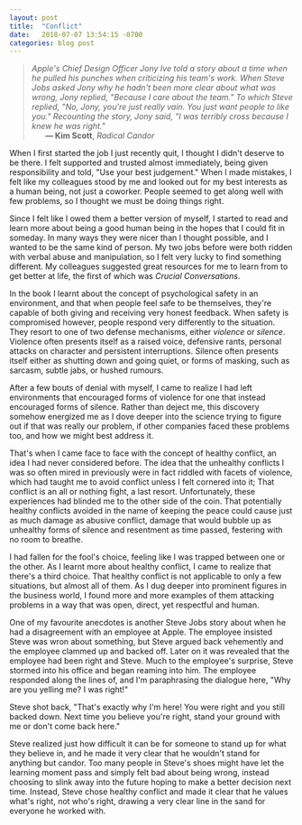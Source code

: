 ```yaml
---
layout: post
title:  "Conflict"
date:   2018-07-07 13:54:15 -0700
categories: blog post
---
```


>*Apple's Chief Design Officer Jony Ive told a story about a time when he pulled his punches when criticizing his team's work. When Steve Jobs asked Jony why he hadn't been more clear about what was wrong, Jony replied, "Because I care about the team." To which Steve replied, "No, Jony, you're just really vain. You just want people to like you." Recounting the story, Jony said, "I was terribly cross because I knew he was right."* 
 <br>&nbsp;&nbsp;&nbsp;&nbsp;&nbsp;&nbsp;__&mdash; Kim Scott__, *Radical Candor*

When I first started the job I just recently quit, I thought I didn't deserve to be there. I felt supported and trusted almost immediately, being given responsibility and told, "Use your best judgement." When I made mistakes, I felt like my colleagues stood by me and looked out for my best interests as a human being, not just a coworker. People seemed to get along well with few problems, so I thought we must be doing things right. 

Since I felt like I owed them a better version of myself, I started to read and learn more about being a good human being in the hopes that I could fit in someday. In many ways they were nicer than I thought possible, and I wanted to be the same kind of person. My two jobs before were both ridden with verbal abuse and manipulation, so I felt very lucky to find something different. My colleagues suggested great resources for me to learn from to get better at life, the first of which was *Crucial Conversations*.

In the book I learnt about the concept of psychological safety in an environment, and that when people feel safe to be themselves, they're capable of both giving and receiving very honest feedback. When safety is compromised however, people respond very differently to the situation. They resort to one of two defense mechanisms, either *violence* or *silence*. Violence often presents itself as a raised voice, defensive rants, personal attacks on character and persistent interruptions. Silence often presents itself either as shutting down and going quiet, or forms of masking, such as sarcasm, subtle jabs, or hushed rumours. 

After a few bouts of denial with myself, I came to realize I had left environments that encouraged forms of violence for one that instead encouraged forms of silence. Rather than deject me, this discovery somehow energized me as I dove deeper into the science trying to figure out if that was really our problem, if other companies faced these problems too, and how we might best address it. 

That's when I came face to face with the concept of healthy conflict, an idea I had never considered before. The idea that the unhealthy conflicts I was so often mired in previously were in fact riddled with facets of violence, which had taught me to avoid conflict unless I felt cornered into it; That conflict is an all or nothing fight, a last resort. Unfortunately, these experiences had blinded me to the other side of the coin. That potentially healthy conflicts avoided in the name of keeping the peace could cause just as much damage as abusive conflict, damage that would bubble up as unhealthy forms of silence and resentment as time passed, festering with no room to breathe. 

I had fallen for the fool's choice, feeling like I was trapped between one or the other. As I learnt more about healthy conflict, I came to realize that there's a third choice. That healthy conflict is not applicable to only a few situations, but almost all of them. As I dug deeper into prominent figures in the business world, I found more and more examples of them attacking problems in a way that was open, direct, yet respectful and human.

One of my favourite anecdotes is another Steve Jobs story about when he had a disagreement with an employee at Apple. The employee insisted Steve was wron about something, but Steve argued back vehemently and the employee clammed up and backed off. Later on it was revealed that the employee had been right and Steve. Much to the employee's surprise, Steve stormed into his office and began reaming into him. The employee responded along the lines of, and I'm paraphrasing the dialogue here, "Why are you yelling me? I was right!" 

Steve shot back, "That's exactly why I'm here! You were right and you still backed down. Next time you believe you're right, stand your ground with me or don't come back here."

Steve realized just how difficult it can be for someone to stand up for what they believe in, and he made it very clear that he wouldn't stand for anything but candor. Too many people in Steve's shoes might have let the learning moment pass and simply felt bad about being wrong, instead choosing to slink away into the future hoping to make a better decision next time. Instead, Steve chose healthy conflict and made it clear that he values what's right, not who's right, drawing a very clear line in the sand for everyone he worked with.









